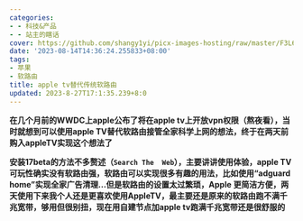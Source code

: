 ```yaml
---
categories:
- - 科技&产品
- - 站主的瞎话
cover: https://github.com/shangy1yi/picx-images-hosting/raw/master/F3L6AGwaQAA2DN-.5mgps2osmls0.jpg
date: '2023-08-14T14:36:24.255833+08:00'
tags:
- 苹果
- 软路由
title: apple tv替代传统软路由
updated: 2023-8-27T17:1:35.239+8:0
---
```

**在几个月前的WWDC上apple公布了将在apple tv上开放vpn权限（熬夜看），当时就想到可以使用apple TV替代软路由接管全家科学上网的想法，终于在两天前购入appleTV实现这个想法了**



**安装17beta的方法不多赘述（`Search The  Web`），主要讲讲使用体验，apple TV可玩性确实没有软路由强，软路由可以实现很多有趣的用法，比如使用“adguard home”实现全家广告清理...但是软路由的设置太过繁琐，Apple 更简洁方便，两天使用下来我个人还是更喜欢使用AppleTV，最主要还是原来的软路由跑不满千兆宽带，够用但很别扭，现在用自建节点加apple tv跑满千兆宽带还是很舒服的**

